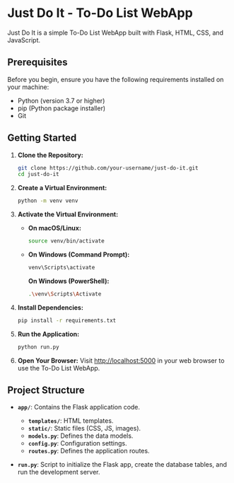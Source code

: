 # Just Do It - To-Do List WebApp

Just Do It is a simple To-Do List WebApp built with Flask, HTML, CSS, and JavaScript.

## Prerequisites

Before you begin, ensure you have the following requirements installed on your machine:

- Python (version 3.7 or higher)
- pip (Python package installer)
- Git

## Getting Started

1. **Clone the Repository:**
   ```bash
   git clone https://github.com/your-username/just-do-it.git
   cd just-do-it
   ```

2. **Create a Virtual Environment:**
   ```bash
   python -m venv venv
   ```

3. **Activate the Virtual Environment:**
   - **On macOS/Linux:**
     ```bash
     source venv/bin/activate
     ```
   - **On Windows (Command Prompt):**
     ```bash
     venv\Scripts\activate
     ```
     **On Windows (PowerShell):**
     ```bash
     .\venv\Scripts\Activate
     ```

4. **Install Dependencies:**
   ```bash
   pip install -r requirements.txt
   ```

5. **Run the Application:**
   ```bash
   python run.py
   ```

6. **Open Your Browser:**
   Visit [http://localhost:5000](http://localhost:5000) in your web browser to use the To-Do List WebApp.

## Project Structure

- **`app/`**: Contains the Flask application code.
  - **`templates/`**: HTML templates.
  - **`static/`**: Static files (CSS, JS, images).
  - **`models.py`**: Defines the data models.
  - **`config.py`**: Configuration settings.
  - **`routes.py`**: Defines the application routes.

- **`run.py`**: Script to initialize the Flask app, create the database tables, and run the development server.

